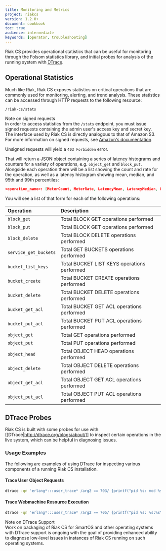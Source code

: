 ```yaml
---
title: Monitoring and Metrics
project: riakcs
version: 1.2.0+
document: cookbook
toc: true
audience: intermediate
keywords: [operator, troubleshooting]
---
```


Riak CS provides operational statistics that can be useful for
monitoring through the Folsom statistics library, and initial probes for
analysis of the running system with
[DTrace](http://dtrace.org/blogs/about/).

## Operational Statistics

Much like Riak, Riak CS exposes statistics on critical operations that
are commonly used for monitoring, alerting, and trend analysis. These
statistics can be accessed through HTTP requests to the following
resource:

```http
/riak-cs/stats
```

<div class="note">
<div class="title">Note on signed requests</div>
In order to access statistics from the <code>/stats</code> endpoint, you
must issue signed requests containing the admin user's access key and
secret key. The interface used by Riak CS is directly analogous to that
of Amazon S3. For more information on signed requests, see <a
href="http://docs.aws.amazon.com/AmazonS3/latest/dev/RESTAuthentication.html">Amazon's
documentation</a>.

Unsigned requests will yield a <code>403 Forbidden</code> error.
</div>

That will return a JSON object containing a series of latency histograms
and counters for a variety of operations, e.g. `object_get` and
`block_put`. Alongside each operation there will be a list showing the
count and rate for the operation, as well as a latency histogram showing
mean, median, and 95th and 99th percentiles:

```json
<operation_name>: [MeterCount, MeterRate, LatencyMean, LatencyMedian, Latency95, Latency99]
```

You will see a list of that form for each of the following operations:

Operation | Description
:---------|:-----------
`block_get` | Total BLOCK GET operations performed
`block_put` | Total BLOCK GET operations performed
`block_delete` | Total BLOCK DELETE operations performed
`service_get_buckets` | Total GET BUCKETS operations performed
`bucket_list_keys` | Total BUCKET LIST KEYS operations performed
`bucket_create` | Total BUCKET CREATE operations performed
`bucket_delete` | Total BUCKET DELETE operations performed
`bucket_get_acl` | Total BUCKET GET ACL operations performed
`bucket_put_acl` | Total BUCKET PUT ACL operations performed
`object_get` | Total GET operations performed
`object_put` | Total PUT operations performed
`object_head` | Total OBJECT HEAD operations performed
`object_delete` | Total OBJECT DELETE operations performed
`object_get_acl` | Total OBJECT GET ACL operations performed
`object_put_acl` | Total OBJECT PUT ACL operations performed

## DTrace Probes

Riak CS is built with some probes for use with
[[DTrace|http://dtrace.org/blogs/about/]] to inspect certain operations
in the live system, which can be helpful in diagnosing issues.

### Usage Examples

The following are examples of using DTrace for inspecting various
components of a running Riak CS installation.

#### Trace User Object Requests

```bash
dtrace -qn 'erlang*:::user_trace* /arg2 == 703/ {printf("pid %s: mod %s op %s: user %s bucket/file %s\n", copyinstr(arg0), copyinstr(arg6), copyinstr(arg7), copyinstr(arg8), copyinstr(arg9));}'
```

#### Trace Webmachine Resource Execution

```bash
dtrace -qn 'erlang*:::user_trace* /arg2 == 705/ {printf("pid %s: %s:%s\n", copyinstr(arg0), copyinstr(arg6), copyinstr(arg7));}'
```

<div class="info">
<div class="title">Note on DTrace Support</div>
Work on packaging of Riak CS for SmartOS and other operating systems
with DTrace support is ongoing with the goal of providing enhanced
ability to diagnose low-level issues in instances of Riak CS running on
such operating systems.
</div>
